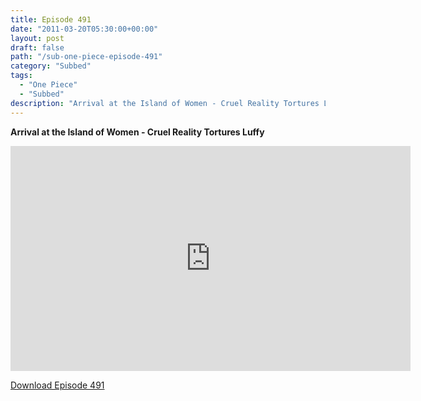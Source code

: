 ```yaml
---
title: Episode 491
date: "2011-03-20T05:30:00+00:00"
layout: post
draft: false
path: "/sub-one-piece-episode-491"
category: "Subbed"
tags:
  - "One Piece"
  - "Subbed"
description: "Arrival at the Island of Women - Cruel Reality Tortures Luffy"
---
```


**Arrival at the Island of Women - Cruel Reality Tortures Luffy**

<iframe width="640" height="360" src="https://www.rapidvideo.com/e/G6FRPEZ6T7" frameborder="0" marginwidth=0 marginheight=0 scrolling=no allowfullscreen></iframe>

<a href="http://ouo.io/qs/eCodkFEQ?s=https://rapidvid.to/d/https://www.rapidvideo.com/e/G6FRPEZ6T7">Download Episode 491</a>
